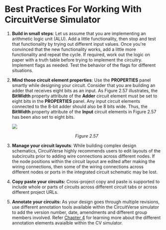 # Best Practices For Working With CircuitVerse Simulator

1.    **Build in small steps**: Let us assume that you are implementing an arithmetic logic unit (ALU). Add a little functionality, then stop and test that functionality by trying out different input values. Once you're convinced that the new functionality works, add a little more functionality and repeat the cycle. If required, work out the logic on paper with a truth table before trying to implement the circuitry. Implement flags as needed. Test the behavior of the flags for different situations.

2.    **Mind those circuit element properties**: Use the **PROPERTIES** panel smartly while designing your circuit. 
Consider that you are building an adder that receives eight bits as an input. As Figure 2.57 illustrates, the **BitWidth** property attribute of the **Adder** circuit element must be set to eight bits in the **PROPERTIES** panel. Any input circuit elements connected to the 8-bit adder should also be 8 bits wide. Thus, the **BitWidth** property attribute of the **Input** circuit elements in Figure 2.57 has been also set to eight bits.

        ![](../images/img_chapter2/2.57.png)

        <div align="center"><em>Figure 2.57</em></div> 

3.    **Manage your circuit layouts**: While building complex design schematics, CircuitVerse highly recommends users to edit layouts of the subcircuits prior to adding wire connections across different nodes. If the node positions within the circuit layout are edited after making the wiring connections, then some of the wiring connections across different nodes or ports in the integrated circuit schematic may be lost. 

4.    **Copy paste your circuits:** Cross-project copy and paste is supported to include whole or parts of circuits across different circuit tabs or across different project URLs.

5.    **Annotate your circuits:** As your design goes through multiple revisions, use different  annotation tools available within the CircuitVerse simulator to add the version number, date, amendments and different group members involved. Refer [Chapter 4](/chapter4/7annotation.md) for learning more about the different annotation elements avaialble within the CV simulator.